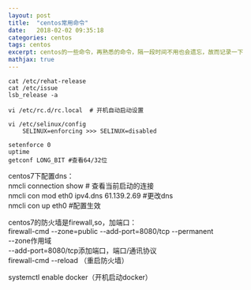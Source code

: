 ```yaml
---
layout: post
title:  "centos常用命令"
date:   2018-02-02 09:35:18
categories: centos
tags: centos
excerpt: centos的一些命令，再熟悉的命令，隔一段时间不用也会遗忘，故而记录一下
mathjax: true
---
```


```
cat /etc/rehat-release
cat /etc/issue
lsb_release -a
```

```
vi /etc/rc.d/rc.local  # 开机自动启动设置
```

```
vi /etc/selinux/config
    SELINUX=enforcing >>> SELINUX=disabled
```

```
setenforce 0
uptime
getconf LONG_BIT #查看64/32位
```

   
   
centos7下配置dns：  
nmcli connection show    # 查看当前启动的连接  
nmcli con mod eth0 ipv4.dns 61.139.2.69    #更改dns  
nmcli con up eth0    #配置生效   

centos7的防火墙是firewall,so，加端口：  
firewall-cmd --zone=public --add-port=8080/tcp --permanent   
--zone作用域  
--add-port=8080/tcp添加端口，端口/通讯协议  
firewall-cmd --reload （重启防火墙）   

systemctl enable docker（开机启动docker）   





